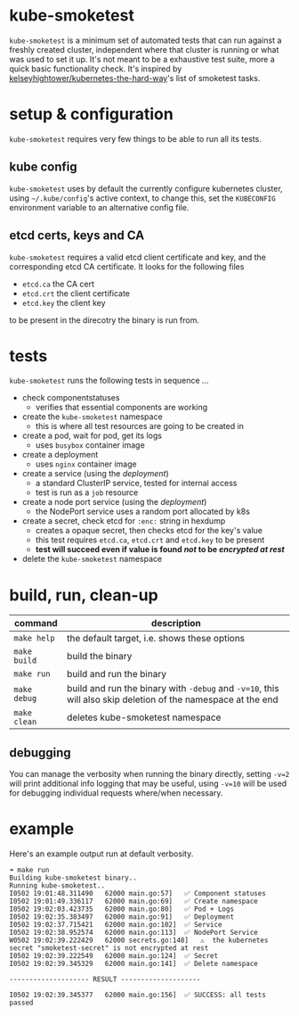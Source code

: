 # kube-smoketest

`kube-smoketest` is a minimum set of automated tests that can run against a freshly created cluster, independent where that cluster
is running or what was used to set it up. It's not meant to be a exhaustive test suite, more a quick basic functionality check. It's
inspired by [kelseyhightower/kubernetes-the-hard-way](https://github.com/kelseyhightower/kubernetes-the-hard-way/blob/master/docs/13-smoke-test.md)'s
list of smoketest tasks.

# setup & configuration

`kube-smoketest` requires very few things to be able to run all its tests.

## kube config

`kube-smoketest` uses by default the currently configure kubernetes cluster, using `~/.kube/config`'s active context, to change this, set the `KUBECONFIG` environment variable to an alternative config file.

## etcd certs, keys and CA

`kube-smoketest` requires a valid etcd client certificate and key, and the
corresponding etcd CA certificate. It looks for the following files

- `etcd.ca` the CA cert
- `etcd.crt` the client certificate
- `etcd.key` the client key

to be present in the direcotry the binary is run from.

# tests

`kube-smoketest` runs the following tests in sequence ...

- check componentstatuses
    - verifies that essential components are working
- create the `kube-smoketest` namespace
    - this is where all test resources are going to be created in
- create a pod, wait for pod, get its logs
    - uses `busybox` container image
- create a deployment
    - uses `nginx` container image
- create a service (using the _deployment_)
    - a standard ClusterIP service, tested for internal access
    - test is run as a `job` resource
- create a node port service (using the _deployment_)
    - the NodePort service uses a random port allocated by k8s
- create a secret, check etcd for `:enc:` string in hexdump
    - creates a opaque secret, then checks etcd for the key's value
    - this test requires `etcd.ca`, `etcd.crt` and `etcd.key` to be present
    - **test will succeed even if value is found _not_ to be _encrypted at rest_**
- delete the `kube-smoketest` namespace

# build, run, clean-up

| command      | description |
| ------------ | ----------- |
| `make help`  | the default target, i.e. shows these options |
| `make build` | build the binary |
| `make run`   | build and run the binary |
| `make debug` | build and run the binary with `-debug` and `-v=10`, this will also skip deletion of the namespace at the end |
| `make clean` | deletes kube-smoketest namespace |

## debugging

You can manage the verbosity when running the binary directly, setting `-v=2` will print additional info logging that may be useful, using `-v=10` will be used for debugging individual requests where/when necessary.

# example

Here's an example output run at default verbosity.

```
➜ make run
Building kube-smoketest binary..
Running kube-smoketest..
I0502 19:01:48.311490   62000 main.go:57] 	✅ Component statuses
I0502 19:01:49.336117   62000 main.go:69] 	✅ Create namespace
I0502 19:02:03.423735   62000 main.go:80] 	✅ Pod + Logs
I0502 19:02:35.383497   62000 main.go:91] 	✅ Deployment
I0502 19:02:37.715421   62000 main.go:102] 	✅ Service
I0502 19:02:38.952574   62000 main.go:113] 	✅ NodePort Service
W0502 19:02:39.222429   62000 secrets.go:148] 	⚠️  the kubernetes secret "smoketest-secret" is not encrypted at rest
I0502 19:02:39.222549   62000 main.go:124] 	✅ Secret
I0502 19:02:39.345329   62000 main.go:141] 	✅ Delete namespace

-------------------- RESULT --------------------

I0502 19:02:39.345377   62000 main.go:156] 	✅ SUCCESS: all tests passed
```
